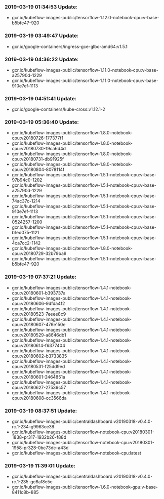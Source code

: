 ### 2019-03-19 01:34:53 Update:

- gcr.io/kubeflow-images-public/tensorflow-1.12.0-notebook-cpu:v-base-b5bfe47-920
### 2019-03-19 03:49:47 Update:

- gcr.io/google-containers/ingress-gce-glbc-amd64:v1.5.1
### 2019-03-19 04:36:22 Update:

- gcr.io/kubeflow-images-public/tensorflow-1.11.0-notebook-cpu:v-base-a25790d-1229
- gcr.io/kubeflow-images-public/tensorflow-1.11.0-notebook-cpu:v-base-910e7ef-1113
### 2019-03-19 04:51:41 Update:

- gcr.io/google-containers/kube-cross:v1.12.1-2
### 2019-03-19 05:36:40 Update:

- gcr.io/kubeflow-images-public/tensorflow-1.8.0-notebook-cpu:v20180726-177377f1
- gcr.io/kubeflow-images-public/tensorflow-1.8.0-notebook-cpu:v20180730-19ca6d4d
- gcr.io/kubeflow-images-public/tensorflow-1.8.0-notebook-cpu:v20180731-db91925f
- gcr.io/kubeflow-images-public/tensorflow-1.8.0-notebook-cpu:v20180804-8078114f
- gcr.io/kubeflow-images-public/tensorflow-1.5.1-notebook-cpu:v-base-97b94c0-1202
- gcr.io/kubeflow-images-public/tensorflow-1.5.1-notebook-cpu:v-base-a25790d-1229
- gcr.io/kubeflow-images-public/tensorflow-1.5.1-notebook-cpu:v-base-74ac37c-1214
- gcr.io/kubeflow-images-public/tensorflow-1.5.1-notebook-cpu:v-base-910e7ef-1113
- gcr.io/kubeflow-images-public/tensorflow-1.5.1-notebook-cpu:v-base-0524257-1200
- gcr.io/kubeflow-images-public/tensorflow-1.5.1-notebook-cpu:v-base-b1ed075-1121
- gcr.io/kubeflow-images-public/tensorflow-1.5.1-notebook-cpu:v-base-4ca7cc2-1142
- gcr.io/kubeflow-images-public/tensorflow-1.8.0-notebook-cpu:v20180729-32b79ba9
- gcr.io/kubeflow-images-public/tensorflow-1.5.1-notebook-cpu:v-base-b5bfe47-920
### 2019-03-19 07:37:21 Update:

- gcr.io/kubeflow-images-public/tensorflow-1.4.1-notebook-cpu:v20180601-b393737a
- gcr.io/kubeflow-images-public/tensorflow-1.4.1-notebook-cpu:v20180606-9dfda4f2
- gcr.io/kubeflow-images-public/tensorflow-1.4.1-notebook-cpu:v20180523-7eeee8c9
- gcr.io/kubeflow-images-public/tensorflow-1.4.1-notebook-cpu:v20180607-476e150e
- gcr.io/kubeflow-images-public/tensorflow-1.4.1-notebook-cpu:v20180529-a8646db1
- gcr.io/kubeflow-images-public/tensorflow-1.4.1-notebook-cpu:v20180614-f6377404
- gcr.io/kubeflow-images-public/tensorflow-1.4.1-notebook-cpu:v20180602-b3733835
- gcr.io/kubeflow-images-public/tensorflow-1.4.1-notebook-cpu:v20180531-f25dd9ed
- gcr.io/kubeflow-images-public/tensorflow-1.4.1-notebook-cpu:v20180601-2464851a
- gcr.io/kubeflow-images-public/tensorflow-1.4.1-notebook-cpu:v20180627-27539c57
- gcr.io/kubeflow-images-public/tensorflow-1.4.1-notebook-cpu:v20180608-cc3566da
### 2019-03-19 08:37:51 Update:

- gcr.io/kubeflow-images-public/centraldashboard:v20190318-v0.4.0-rc.1-234-g9963ce38
- gcr.io/kubeflow-images-public/tensorflow-notebook-cpu:v20180301-1838-pr317-1932b26-f88d
- gcr.io/kubeflow-images-public/tensorflow-notebook-cpu:v20180301-1958-pr328-0bc73dc-a43d
- gcr.io/kubeflow-images-public/tensorflow-notebook-cpu:latest
### 2019-03-19 11:39:01 Update:

- gcr.io/kubeflow-images-public/centraldashboard:v20190318-v0.4.0-rc.1-235-ge8af8e5c
- gcr.io/kubeflow-images-public/tensorflow-1.6.0-notebook-gpu:v-base-8411c8b-885
